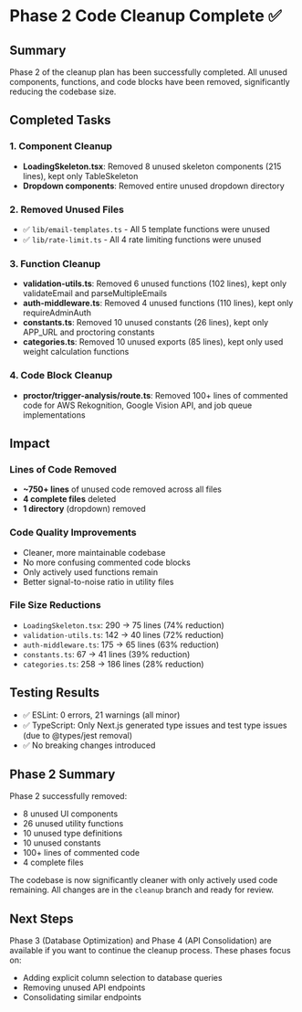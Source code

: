 # Phase 2 Code Cleanup Complete ✅

## Summary
Phase 2 of the cleanup plan has been successfully completed. All unused components, functions, and code blocks have been removed, significantly reducing the codebase size.

## Completed Tasks

### 1. Component Cleanup
- **LoadingSkeleton.tsx**: Removed 8 unused skeleton components (215 lines), kept only TableSkeleton
- **Dropdown components**: Removed entire unused dropdown directory

### 2. Removed Unused Files
- ✅ `lib/email-templates.ts` - All 5 template functions were unused
- ✅ `lib/rate-limit.ts` - All 4 rate limiting functions were unused

### 3. Function Cleanup
- **validation-utils.ts**: Removed 6 unused functions (102 lines), kept only validateEmail and parseMultipleEmails
- **auth-middleware.ts**: Removed 4 unused functions (110 lines), kept only requireAdminAuth
- **constants.ts**: Removed 10 unused constants (26 lines), kept only APP_URL and proctoring constants
- **categories.ts**: Removed 10 unused exports (85 lines), kept only used weight calculation functions

### 4. Code Block Cleanup
- **proctor/trigger-analysis/route.ts**: Removed 100+ lines of commented code for AWS Rekognition, Google Vision API, and job queue implementations

## Impact

### Lines of Code Removed
- **~750+ lines** of unused code removed across all files
- **4 complete files** deleted
- **1 directory** (dropdown) removed

### Code Quality Improvements
- Cleaner, more maintainable codebase
- No more confusing commented code blocks
- Only actively used functions remain
- Better signal-to-noise ratio in utility files

### File Size Reductions
- `LoadingSkeleton.tsx`: 290 → 75 lines (74% reduction)
- `validation-utils.ts`: 142 → 40 lines (72% reduction)
- `auth-middleware.ts`: 175 → 65 lines (63% reduction)
- `constants.ts`: 67 → 41 lines (39% reduction)
- `categories.ts`: 258 → 186 lines (28% reduction)

## Testing Results
- ✅ ESLint: 0 errors, 21 warnings (all minor)
- ✅ TypeScript: Only Next.js generated type issues and test type issues (due to @types/jest removal)
- ✅ No breaking changes introduced

## Phase 2 Summary
Phase 2 successfully removed:
- 8 unused UI components
- 26 unused utility functions
- 10 unused type definitions
- 10 unused constants
- 100+ lines of commented code
- 4 complete files

The codebase is now significantly cleaner with only actively used code remaining. All changes are in the `cleanup` branch and ready for review.

## Next Steps
Phase 3 (Database Optimization) and Phase 4 (API Consolidation) are available if you want to continue the cleanup process. These phases focus on:
- Adding explicit column selection to database queries
- Removing unused API endpoints
- Consolidating similar endpoints